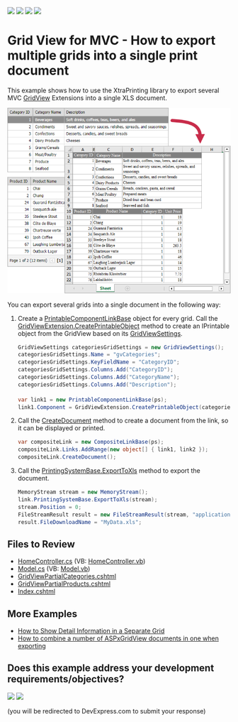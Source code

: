 <!-- default badges list -->
![](https://img.shields.io/endpoint?url=https://codecentral.devexpress.com/api/v1/VersionRange/128551526/24.2.1%2B)
[![](https://img.shields.io/badge/Open_in_DevExpress_Support_Center-FF7200?style=flat-square&logo=DevExpress&logoColor=white)](https://supportcenter.devexpress.com/ticket/details/E3891)
[![](https://img.shields.io/badge/📖_How_to_use_DevExpress_Examples-e9f6fc?style=flat-square)](https://docs.devexpress.com/GeneralInformation/403183)
[![](https://img.shields.io/badge/💬_Leave_Feedback-feecdd?style=flat-square)](#does-this-example-address-your-development-requirementsobjectives)
<!-- default badges end -->

# Grid View for MVC - How to export multiple grids into a single print document

This example shows how to use the XtraPrinting library to export several MVC [GridView](https://docs.devexpress.com/AspNetMvc/8966/components/grid-view) Extensions into a single XLS document.

![Exported Grids](exported-grids.png)

You can export several grids into a single document in the following way:

1. Create a [PrintableComponentLinkBase](https://docs.devexpress.com/CoreLibraries/DevExpress.XtraPrintingLinks.PrintableComponentLinkBase) object for every grid. Call the [GridViewExtension.CreatePrintableObject](https://docs.devexpress.com/AspNetMvc/DevExpress.Web.Mvc.GridViewExtension.CreatePrintableObject(DevExpress.Web.Mvc.GridViewSettings-System.Object)) method to create an IPrintable object from the GridView based on its [GridViewSettings](https://docs.devexpress.com/AspNetMvc/DevExpress.Web.Mvc.GridViewSettings).

    ```cs
    GridViewSettings categoriesGridSettings = new GridViewSettings();
    categoriesGridSettings.Name = "gvCategories";
    categoriesGridSettings.KeyFieldName = "CategoryID";
    categoriesGridSettings.Columns.Add("CategoryID");
    categoriesGridSettings.Columns.Add("CategoryName");
    categoriesGridSettings.Columns.Add("Description");

    var link1 = new PrintableComponentLinkBase(ps);
    link1.Component = GridViewExtension.CreatePrintableObject(categoriesGridSettings, MyModel.GetCategories());
    ```

2. Call the [CreateDocument](https://docs.devexpress.com/WPF/DevExpress.Xpf.Printing.LinkBase.CreateDocument) method to create a document from the link, so it can be displayed or printed.

    ```cs
    var compositeLink = new CompositeLinkBase(ps);
    compositeLink.Links.AddRange(new object[] { link1, link2 });
    compositeLink.CreateDocument();
    ```

3. Call the [PrintingSystemBase.ExportToXls](https://docs.devexpress.com/CoreLibraries/DevExpress.XtraPrinting.PrintingSystemBase.ExportToXlsx(System.IO.Stream)) method to export the document.

    ```cs
    MemoryStream stream = new MemoryStream();
    link.PrintingSystemBase.ExportToXls(stream);
    stream.Position = 0;
    FileStreamResult result = new FileStreamResult(stream, "application/xls");
    result.FileDownloadName = "MyData.xls";
    ```

## Files to Review

* [HomeController.cs](./CS/Controllers/HomeController.cs) (VB: [HomeController.vb](./VB/Controllers/HomeController.vb))
* [Model.cs](./CS/Models/Model.cs) (VB: [Model.vb](./VB/Models/Model.vb))
* [GridViewPartialCategories.cshtml](./CS/Views/Home/GridViewPartialCategories.cshtml)
* [GridViewPartialProducts.cshtml](./CS/Views/Home/GridViewPartialProducts.cshtml)
* [Index.cshtml](./CS/Views/Home/Index.cshtml)


## More Examples

* [How to Show Detail Information in a Separate Grid](https://github.com/DevExpress-Examples/aspxgridview-show-detail-information-in-separate-grid)
* [How to combine a number of ASPxGridView documents in one when exporting](https://github.com/DevExpress-Examples/how-to-combine-a-number-of-aspxgridview-documents-in-one-when-exporting-e1535)
<!-- feedback -->
## Does this example address your development requirements/objectives?

[<img src="https://www.devexpress.com/support/examples/i/yes-button.svg"/>](https://www.devexpress.com/support/examples/survey.xml?utm_source=github&utm_campaign=asp-net-mvc-grid-export-multiple-gridviews-into-a-document&~~~was_helpful=yes) [<img src="https://www.devexpress.com/support/examples/i/no-button.svg"/>](https://www.devexpress.com/support/examples/survey.xml?utm_source=github&utm_campaign=asp-net-mvc-grid-export-multiple-gridviews-into-a-document&~~~was_helpful=no)

(you will be redirected to DevExpress.com to submit your response)
<!-- feedback end -->
